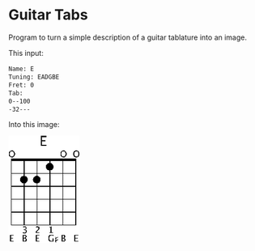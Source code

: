 # Guitar Tabs

Program to turn a simple description of a guitar tablature into an image.

This input:
```
Name: E
Tuning: EADGBE
Fret: 0
Tab:
0--100
-32---
```
Into this image:

![E chord](examples/e.png)

